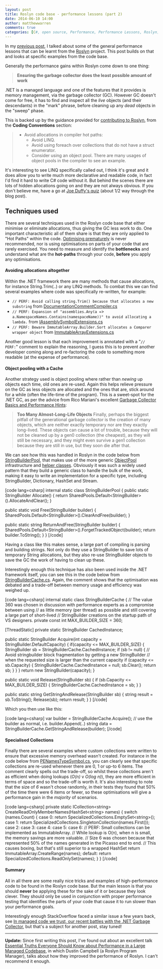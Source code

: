 ```yaml
---
layout: post
title: Roslyn code base - performance lessons (part 2)
date: 2014-06-10 14:00
author: matthewwarren
comments: true
categories: [C#, open source, Performance, Performance Lessons, Roslyn]
---
```

In my <a href="{{base}}/2014/06/05/roslyn-code-base-performance-lessons-part-1/" target="_blank">previous post</a>, I talked about some of the general performance lessons that can be learnt from the <a href="https://roslyn.codeplex.com/" target="_blank">Roslyn</a>&nbsp;project. This post builds on that and looks at specific examples from the code base.

Generally the performance gains within Roslyn come down to one thing:

<blockquote>
  <strong>Ensuring the garbage collector&nbsp;does the least possible amount of work</strong>
</blockquote>

.NET is a managed language and one of the features that it provides is memory management, via the garbage collector (GC). However GC doesn't come for free, it has to find and inspect all the <em>live</em> objects (and their descendants) in the "mark" phrase, before cleaning up any <em>dead</em> objects in the "sweep" phase.

This is backed up by the guidance provided for <a href="https://roslyn.codeplex.com/wikipage?title=How%20to%20Contribute&amp;referringTitle=Documentation" target="_blank">contributing to Roslyn</a>, from the <strong>Coding Conventions</strong> section:

<blockquote>
  <ul>
  <li>Avoid allocations in compiler hot paths:
  
  <ul>
  <li>Avoid LINQ.</li>
  <li>Avoid using foreach over collections that do not have a struct enumerator.</li>
  <li>Consider using an object pool. There are many usages of object pools in the compiler to see an example.</li>
  </ul></li>
  </ul>
</blockquote>

It's interesting to see LINQ specifically called out, I think it's great and it does allow you to write much more declarative and readable code, in fact I'd find it hard to write C# code without it. But behind the scenes there are lots of hidden allocations going on and they are not always obvious. If you don't believe me, have a go at <a href="http://joeduffyblog.com/2010/09/06/the-premature-optimization-is-evil-myth/" target="_blank">Joe Duffy's quiz</a> (about 1/2 way through the blog post).

<h2><strong>Techniques used</strong></h2>

There are several techniques used in the Roslyn code base that either minimise or eliminate allocations, thus giving the GC less work to do. One important characteristic all of them share is that they are only applied to "Hot Paths" within the code. <a href="http://c2.com/cgi/wiki?PrematureOptimization" target="_blank">Optimising prematurely</a> is never recommended, nor is using optimisations on parts of your code that are rarely exercised. You need to measure and identify the <strong>bottlenecks</strong> and understand what are the <strong>hot-paths</strong> through your code, <strong>before</strong> you apply any optimisations.

<h4><strong>Avoiding allocations altogether</strong></h4>

Within the .NET framework there are many methods that cause allocations, for instance String.Trim(..) or any LINQ methods. To combat this we can find several examples where code was specifically re-written, for example:

<ul>
<li><code>// PERF: Avoid calling string.Trim() because that allocates a new substring</code>
from <a href="http://source.roslyn.codeplex.com/#Microsoft.CodeAnalysis.CSharp/Compiler/DocumentationCommentCompiler.cs#731" target="_blank">DocumentationCommentCompiler.cs</a></li>
<li><code>// PERF: Expansion of "assemblies.Any(a =</code>&gt; <code>a.NamespaceNames.Contains(namespaceName))" to avoid allocating a lambda.</code> 
from <a href="http://source.roslyn.codeplex.com/#Microsoft.CodeAnalysis.Workspaces/Shared/Extensions/IAssemblySymbolExtensions.cs#17" target="_blank">IAssemblySymbolExtensions.cs</a> </li>
<li><code>// PERF: Beware ImmutableArray.Builder.Sort allocates a Comparer wrapper object</code>
from <a href="http://source.roslyn.codeplex.com/#Microsoft.CodeAnalysis/Collections/ImmutableArrayExtensions.cs#439" target="_blank">ImmutableArrayExtensions.cs</a></li>
</ul>

Another good lesson is that each improvement is annotated with a "<code>// PERF:</code>" comment to explain the reasoning, I guess this is to prevent another developer coming along and re-factoring the code to something more readable (at the expense of performance).

<h4><strong>Object pooling with a Cache</strong></h4>

Another strategy used is <a>object pooling</a> where rather than <em>newing</em> up objects each time, old ones are re-used. Again this helps relieve pressure on the GC as less objects are allocated and the ones that are, stick around for a while (often the life-time of the program). This is a sweet-spot for the .NET GC, as per the advice from Rico Mariani's excellent <a href="http://msdn.microsoft.com/en-us/library/ms973837.aspx#dotnetgcbasics_topic4" target="_blank">Garbage Collector Basics and Performance Hints</a>:

<blockquote>
  <strong>Too Many Almost-Long-Life Objects</strong>
  Finally, perhaps the biggest pitfall of the generational garbage collector is the creation of many objects, which are neither exactly temporary nor are they exactly long-lived. These objects can cause a lot of trouble, because they will not be cleaned up by a gen0 collection (the cheapest), as they will still be necessary, and they might even survive a gen1 collection because they are still in use, but they soon die after that.
</blockquote>

We can see how this was handled in Roslyn in the code below from <a href="http://source.roslyn.codeplex.com/#Microsoft.CodeAnalysis.Workspaces/Formatting/StringBuilderPool.cs" target="_blank">StringBuilderPool</a>, that makes use of the more generic <a href="http://source.roslyn.codeplex.com/#Microsoft.CodeAnalysis.Workspaces/Utilities/ObjectPools/PooledObject.cs#12" target="_blank">ObjectPool</a> infrastructure and <a href="http://source.roslyn.codeplex.com/#Microsoft.CodeAnalysis.Workspaces/Utilities/ObjectPools/SharedPools.cs#c5905bf81da0a7e8" target="_blank">helper classes</a>. Obviously it was such a widely used pattern that they build a generic class to handle the bulk of the work, making it easy to write an implementation for a specific type, including StringBuilder, Dictionary, HashSet and Stream.

[code lang=csharp]
internal static class StringBuilderPool
{
  public static StringBuilder Allocate()
  {
    return SharedPools.Default&lt;StringBuilder&gt;().AllocateAndClear();
  }

  public static void Free(StringBuilder builder)
  {
    SharedPools.Default&lt;StringBuilder&gt;().ClearAndFree(builder);
  }

  public static string ReturnAndFree(StringBuilder builder)
  {
    SharedPools.Default&lt;StringBuilder&gt;().ForgetTrackedObject(builder);
    return builder.ToString();
  }
}
[/code]

Having a class like this makes sense, a large part of compiling is parsing and building strings. Not only do they use a StringBuilder to save lots of temporary String allocations, but they also re-use StringBuilder objects to save the GC the work of having to clean up these.

Interestingly enough this technique has also been used inside the .NET framework itself, you can see this in the code below from <a href="http://referencesource.microsoft.com/#mscorlib/system/text/stringbuildercache.cs#40" target="_blank">StringBuilderCache.cs</a>. Again, the comment shows that the optimisation was debated and a trade-off between memory usage and efficiency was weighed up.

[code lang=csharp]
internal static class StringBuilderCache
{
  // The value 360 was chosen in discussion with performance experts as a compromise between using
  // as little memory (per thread) as possible and still covering a large part of short-lived
  // StringBuilder creations on the startup path of VS designers.
  private const int MAX_BUILDER_SIZE = 360;

  [ThreadStatic]
  private static StringBuilder CachedInstance;

  public static StringBuilder Acquire(int capacity = StringBuilder.DefaultCapacity)
  {
    if(capacity &lt;= MAX_BUILDER_SIZE)
    {
      StringBuilder sb = StringBuilderCache.CachedInstance;
      if (sb != null)
      {
        // Avoid stringbuilder block fragmentation by getting a new StringBuilder
        // when the requested size is larger than the current capacity
        if (capacity &lt;= sb.Capacity)
        {
          StringBuilderCache.CachedInstance = null;
          sb.Clear();
          return sb;
        }
      }
    }
    return new StringBuilder(capacity);
  }

  public static void Release(StringBuilder sb)
  {
    if (sb.Capacity &lt;= MAX_BUILDER_SIZE)
    {
      StringBuilderCache.CachedInstance = sb;
    }
  }

  public static string GetStringAndRelease(StringBuilder sb)
  {
    string result = sb.ToString();
    Release(sb);
    return result;
  }
}
[/code]

Which you then use like this:

[code lang=csharp]
var builder = StringBuilderCache.Acquire();
// use the builder as normal, i.e. builder.Append(..)
string data = StringBuilderCache.GetStringAndRelease(builder);
[/code]

<h4><strong>Specialised Collections</strong> <a name="SpecialisedCollections"></a></h4>

Finally there are several examples where custom collections were written to ensure that excessive memory overhead wasn't created. For instance in the code below from <a href="http://source.roslyn.codeplex.com/#Microsoft.CodeAnalysis.CSharp/Symbols/Metadata/PE/PENamedTypeSymbol.cs#673" target="_blank">PENamesTypeSymbol.cs</a>, you can clearly see that specific collections are re-used whenever there are 0, 1 or up-to 6 items. 
The comment clearly spells out the trade-off, so whilst these collections aren't as efficient when doing lookups (<em>O(n)</em> v <em>O(log n)</em>), they are more efficient in terms of space and so the trade-off is worth it. It's also interesting to note that the size of <em>6</em> wasn't chose randomly, in their tests they found that 50% of the time there were 6 items or fewer, so these optimisations will give a performance gain in the <em>majority</em> of scenarios.

[code lang=csharp]
private static ICollection&lt;string&gt; CreateReadOnlyMemberNames(HashSet&lt;string&gt; names)
{
  switch (names.Count)
  {
    case 0:
      return SpecializedCollections.EmptySet&lt;string&gt;();
    case 1:
      return SpecializedCollections.SingletonCollection(names.First());
    case 2:
    case 3:
    case 4:
    case 5:
    case 6:
      // PERF: Small collections can be implemented as ImmutableArray.
      // While lookup is O(n), when n is small, the memory savings are more valuable.
      // Size 6 was chosen because that represented 50% of the names generated in the Picasso end to end.
      // This causes boxing, but that&#039;s still superior to a wrapped HashSet
      return ImmutableArray.CreateRange(names);
    default:
      return SpecializedCollections.ReadOnlySet(names);
  }
}
[/code]

<h4><strong>Summary</strong></h4>

All in all there are some really nice tricks and examples of high-performance code to be found in the Roslyn code base. But the main lesson is that you should <strong>never</strong> be applying these for the sake of it or because they look clever. They should only be used in conjunction with proper performance testing that identifies the parts of your code that cause it to run slower than your performance goals.

Interestingly enough StackOverflow faced a similar issue a few years back, see <a href="http://samsaffron.com/archive/2011/10/28/in-managed-code-we-trust-our-recent-battles-with-the-net-garbage-collector" target="_blank">In managed code we trust, our recent battles with the .NET Garbage Collector</a>, but that's a subject for another post, stay tuned!

<hr />

<strong>Update:</strong>&nbsp;Since first writing this post, I've found out about an excellent talk <a href="http://channel9.msdn.com/Events/TechEd/NorthAmerica/2013/DEV-B333" target="_blank">Essential Truths Everyone Should Know about Performance in a Large Managed Codebase</a>, in which Dustin Campbell (a Roslyn Program Manager), talks&nbsp;about how they improved the performance of Roslyn. I can't recommend it enough.
